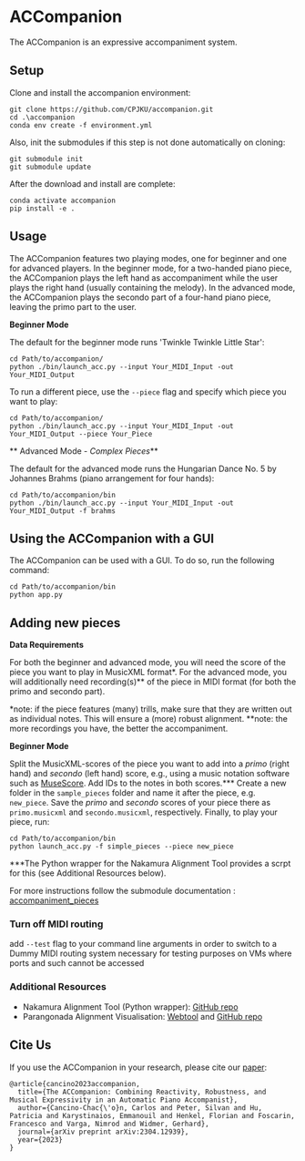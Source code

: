 # ACCompanion

The ACCompanion is an expressive accompaniment system.

## Setup

Clone and install the accompanion environment:
```shell
git clone https://github.com/CPJKU/accompanion.git
cd .\accompanion
conda env create -f environment.yml
```
Also, init the submodules if this step is not done automatically on cloning:
```shell
git submodule init
git submodule update
```

After the download and install are complete:
```shell
conda activate accompanion
pip install -e .
```

## Usage

The ACCompanion features two playing modes, one for beginner and one for advanced players. 
In the beginner mode, for a two-handed piano piece, the ACCompanion plays the left hand as accompaniment while the user plays the right hand (usually containing the melody). In the advanced mode, the ACCompanion plays the secondo part of a four-hand piano piece, leaving the primo part to the user.

**Beginner Mode**

The default for the beginner mode runs 'Twinkle Twinkle Little Star':
```shell
cd Path/to/accompanion/
python ./bin/launch_acc.py --input Your_MIDI_Input -out Your_MIDI_Output
``` 


To run a different piece, use the `--piece` flag and specify which piece you want to play:
```shell
cd Path/to/accompanion/
python ./bin/launch_acc.py --input Your_MIDI_Input -out Your_MIDI_Output --piece Your_Piece
```

** Advanced Mode - _Complex Pieces_**

The default for the advanced mode runs the Hungarian Dance No. 5 by Johannes Brahms (piano arrangement for four hands):
```shell
cd Path/to/accompanion/bin
python ./bin/launch_acc.py --input Your_MIDI_Input -out Your_MIDI_Output -f brahms
```

## Using the ACCompanion with a GUI

The ACCompanion can be used with a GUI. To do so, run the following command:
```shell
cd Path/to/accompanion/bin
python app.py
```

## Adding new pieces

**Data Requirements**

For both the beginner and advanced mode, you will need the score of the piece you want to play in MusicXML format*.
For the advanced mode, you will additionally need recording(s)** of the piece in MIDI format (for both the primo and secondo part).

*note: if the piece features (many) trills, make sure that they are written out as individual notes. This will ensure a (more) robust alignment.
**note: the more recordings you have, the better the accompaniment.


**Beginner Mode**

Split the MusicXML-scores of the piece you want to add into a _primo_ (right hand) and _secondo_ (left hand) score, e.g., using a music notation software such as [MuseScore](https://musescore.org/en). Add IDs to the notes in both scores.***
Create a new folder in the `sample_pieces` folder and name it after the piece, e.g. `new_piece`. Save the _primo_ and _secondo_ scores of your piece there as `primo.musicxml` and `secondo.musicxml`, respectively.
Finally, to play your piece, run:

```shell
cd Path/to/accompanion/bin
python launch_acc.py -f simple_pieces --piece new_piece
```

***The Python wrapper for the Nakamura Alignment Tool provides a scrpt for this (see Additional Resources below). 

For more instructions follow the submodule documentation : [accompaniment_pieces](https://github.com/CPJKU/accompaniment_pieces)


### Turn off MIDI routing

add `--test` flag to your command line arguments in order to switch to a Dummy MIDI routing system
necessary for testing purposes on VMs where ports and such cannot be accessed


### Additional Resources
* Nakamura Alignment Tool (Python wrapper): [GitHub repo](https://github.com/neosatrapahereje/nakamura_alignment_wrapper)
* Parangonada Alignment Visualisation: [Webtool](https://sildater.github.io/parangonada/) and [GitHub repo](https://github.com/sildater/parangonada)


## Cite Us

If you use the ACCompanion in your research, please cite our [paper](https://arxiv.org/pdf/2304.12939.pdf):

```
@article{cancino2023accompanion,
  title={The ACCompanion: Combining Reactivity, Robustness, and Musical Expressivity in an Automatic Piano Accompanist},
  author={Cancino-Chac{\'o}n, Carlos and Peter, Silvan and Hu, Patricia and Karystinaios, Emmanouil and Henkel, Florian and Foscarin, Francesco and Varga, Nimrod and Widmer, Gerhard},
  journal={arXiv preprint arXiv:2304.12939},
  year={2023}
}
```

